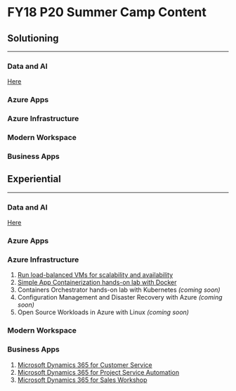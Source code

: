 # FY18 P20 Summer Camp Content

## Solutioning
---
### Data and AI
[Here](./DataAi/)

### Azure Apps

### Azure Infrastructure

### Modern Workspace

### Business Apps

## Experiential
---
### Data and AI
[Here](https://github.com/chmitch/p20camp-dataandai)

### Azure Apps

### Azure Infrastructure
1. [Run load-balanced VMs for scalability and availability](./AzureIaaS/SingleRegionHALab/)
1. [Simple App Containerization hands-on lab with Docker](./AzureIaaS/SimpleContainers/)
1. Containers Orchestrator hands-on lab with Kubernetes *(coming soon)*
1. Configuration Management and Disaster Recovery with Azure *(coming soon)*
1. Open Source Workloads in Azure with Linux *(coming soon)*
 
### Modern Workspace

### Business Apps
1. [Microsoft Dynamics 365 for Customer Service](./BusinessApps/customer-service.pdf)
1. [Microsoft Dynamics 365 for Project Service Automation](./BusinessApps/project-service-automation.pdf)
1. [Microsoft Dynamics 365 for Sales Workshop](./BusinessApps/sales-workshop.pdf)